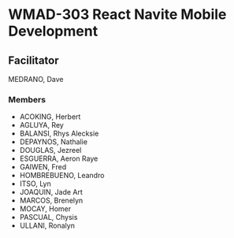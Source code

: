 # WMAD-303 React Navite Mobile Development

## Facilitator 
MEDRANO, Dave

### Members
- ACOKING, Herbert
- AGLUYA, Rey
- BALANSI, Rhys Alecksie
- DEPAYNOS, Nathalie
- DOUGLAS, Jezreel
- ESGUERRA, Aeron Raye
- GAIWEN, Fred
- HOMBREBUENO, Leandro
- ITSO, Lyn
- JOAQUIN, Jade Art
- MARCOS, Brenelyn
- MOCAY, Homer
- PASCUAL, Chysis
- ULLANI, Ronalyn

